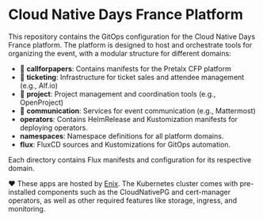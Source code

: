 # Cloud Native Days France Platform

This repository contains the GitOps configuration for the Cloud Native Days France platform. The platform is designed to host and orchestrate tools for organizing the event, with a modular structure for different domains:

- 📢 **callforpapers**: Contains manifests for the Pretalx CFP platform
- 🎫 **ticketing**: Infrastructure for ticket sales and attendee management (e.g., Alf.io)
- 📆 **project**: Project management and coordination tools (e.g., OpenProject)
- 💬 **communication**: Services for event communication (e.g., Mattermost)
- **operators**: Contains HelmRelease and Kustomization manifests for deploying operators.
- **namespaces**: Namespace definitions for all platform domains.
- **flux**: FluxCD sources and Kustomizations for GitOps automation.

Each directory contains Flux manifests and configuration for its respective domain.

♥️ These apps are hosted by [Enix](https://enix.io).
The Kubernetes cluster comes with pre-installed components such as the CloudNativePG and cert-manager operators, as well as other required features like storage, ingress, and monitoring.
